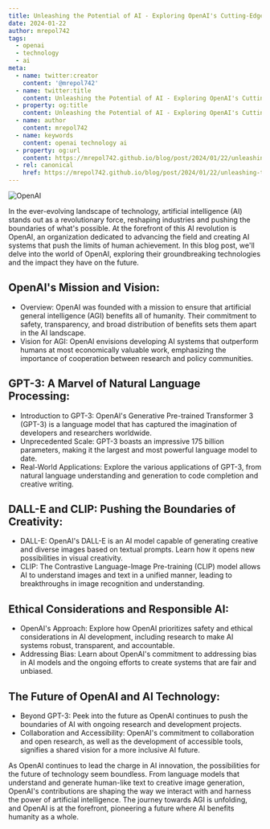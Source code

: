 ```yaml
---
title: Unleashing the Potential of AI - Exploring OpenAI's Cutting-Edge Technology
date: 2024-01-22
author: mrepol742
tags:
  - openai
  - technology
  - ai
meta:
  - name: twitter:creator
    content: '@mrepol742'
  - name: twitter:title
    content: Unleashing the Potential of AI - Exploring OpenAI's Cutting-Edge Technology
  - property: og:title
    content: Unleashing the Potential of AI - Exploring OpenAI's Cutting-Edge Technology
  - name: author
    content: mrepol742
  - name: keywords
    content: openai technology ai
  - property: og:url
    content: https://mrepol742.github.io/blog/post/2024/01/22/unleashing-the-potential-of-ai/
  - rel: canonical
    href: https://mrepol742.github.io/blog/post/2024/01/22/unleashing-the-potential-of-ai/
---
```


![OpenAI](/blog/images/posts/openai.webp)

In the ever-evolving landscape of technology, artificial intelligence (AI) stands out as a revolutionary force, reshaping industries and pushing the boundaries of what's possible. At the forefront of this AI revolution is OpenAI, an organization dedicated to advancing the field and creating AI systems that push the limits of human achievement. In this blog post, we'll delve into the world of OpenAI, exploring their groundbreaking technologies and the impact they have on the future.


## **OpenAI's Mission and Vision:**
   - Overview: OpenAI was founded with a mission to ensure that artificial general intelligence (AGI) benefits all of humanity. Their commitment to safety, transparency, and broad distribution of benefits sets them apart in the AI landscape.
   - Vision for AGI: OpenAI envisions developing AI systems that outperform humans at most economically valuable work, emphasizing the importance of cooperation between research and policy communities.

## **GPT-3: A Marvel of Natural Language Processing:**
   - Introduction to GPT-3: OpenAI's Generative Pre-trained Transformer 3 (GPT-3) is a language model that has captured the imagination of developers and researchers worldwide.
   - Unprecedented Scale: GPT-3 boasts an impressive 175 billion parameters, making it the largest and most powerful language model to date.
   - Real-World Applications: Explore the various applications of GPT-3, from natural language understanding and generation to code completion and creative writing.

## **DALL-E and CLIP: Pushing the Boundaries of Creativity:**
   - DALL-E: OpenAI's DALL-E is an AI model capable of generating creative and diverse images based on textual prompts. Learn how it opens new possibilities in visual creativity.
   - CLIP: The Contrastive Language-Image Pre-training (CLIP) model allows AI to understand images and text in a unified manner, leading to breakthroughs in image recognition and understanding.

## **Ethical Considerations and Responsible AI:**
   - OpenAI's Approach: Explore how OpenAI prioritizes safety and ethical considerations in AI development, including research to make AI systems robust, transparent, and accountable.
   - Addressing Bias: Learn about OpenAI's commitment to addressing bias in AI models and the ongoing efforts to create systems that are fair and unbiased.

## **The Future of OpenAI and AI Technology:**
   - Beyond GPT-3: Peek into the future as OpenAI continues to push the boundaries of AI with ongoing research and development projects.
   - Collaboration and Accessibility: OpenAI's commitment to collaboration and open research, as well as the development of accessible tools, signifies a shared vision for a more inclusive AI future.

As OpenAI continues to lead the charge in AI innovation, the possibilities for the future of technology seem boundless. From language models that understand and generate human-like text to creative image generation, OpenAI's contributions are shaping the way we interact with and harness the power of artificial intelligence. The journey towards AGI is unfolding, and OpenAI is at the forefront, pioneering a future where AI benefits humanity as a whole.